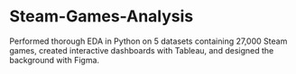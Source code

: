 # Steam-Games-Analysis
Performed thorough EDA in Python on 5 datasets containing 27,000 Steam games, created interactive dashboards with Tableau, and designed the background with Figma.
